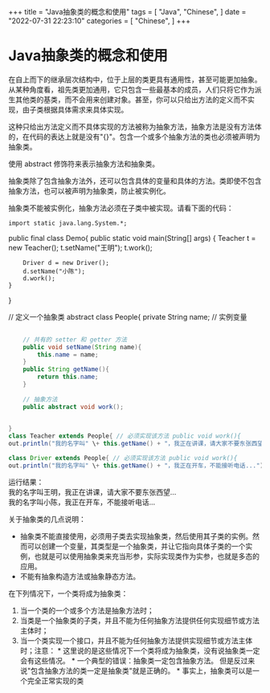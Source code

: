 
+++
title = "Java抽象类的概念和使用"
tags = [
"Java",
"Chinese",
]
date = "2022-07-31 22:23:10"
categories = [
"Chinese",
]
+++

# Java抽象类的概念和使用
    




在自上而下的继承层次结构中，位于上层的类更具有通用性，甚至可能更加抽象。从某种角度看，祖先类更加通用，它只包含一些最基本的成员，人们只将它作为派生其他类的基类，而不会用来创建对象。甚至，你可以只给出方法的定义而不实现，由子类根据具体需求来具体实现。<br>
    

  
这种只给出方法定义而不具体实现的方法被称为抽象方法，抽象方法是没有方法体的，在代码的表达上就是没有"{}"。包含一个或多个抽象方法的类也必须被声明为抽象类。  
  
使用 abstract 修饰符来表示抽象方法和抽象类。  
  
抽象类除了包含抽象方法外，还可以包含具体的变量和具体的方法。类即使不包含抽象方法，也可以被声明为抽象类，防止被实例化。  
  
抽象类不能被实例化，抽象方法必须在子类中被实现。请看下面的代码：

    
    
    import static java.lang.System.*;

public final class Demo{ public static void main(String[] args) { Teacher t =
new Teacher(); t.setName("王明"); t.work();

    
    
        Driver d = new Driver();
        d.setName("小陈");
        d.work();
    }
    

}

// 定义一个抽象类 abstract class People{ private String name; // 实例变量


```java
    
    // 共有的 setter 和 getter 方法
    public void setName(String name){
        this.name = name;
    }
    public String getName(){
        return this.name;
    }
    
    // 抽象方法
    public abstract void work();
    

}
class Teacher extends People{ // 必须实现该方法 public void work(){
out.println("我的名字叫" \+ this.getName() + "，我正在讲课，请大家不要东张西望..."); } }

class Driver extends People{ // 必须实现该方法 public void work(){
out.println("我的名字叫" \+ this.getName() + "，我正在开车，不能接听电话..."); } }
 ```
 运行结果：  
我的名字叫王明，我正在讲课，请大家不要东张西望...  
我的名字叫小陈，我正在开车，不能接听电话...  
  
关于抽象类的几点说明：

  * 抽象类不能直接使用，必须用子类去实现抽象类，然后使用其子类的实例。然而可以创建一个变量，其类型是一个抽象类，并让它指向具体子类的一个实例，也就是可以使用抽象类来充当形参，实际实现类作为实参，也就是多态的应用。
  * 不能有抽象构造方法或抽象静态方法。

  
  
在下列情况下，一个类将成为抽象类：

  1. 当一个类的一个或多个方法是抽象方法时；
  2. 当类是一个抽象类的子类，并且不能为任何抽象方法提供任何实现细节或方法主体时；
  3. 当一个类实现一个接口，并且不能为任何抽象方法提供实现细节或方法主体时；注意：
    * 这里说的是这些情况下一个类将成为抽象类，没有说抽象类一定会有这些情况。
    * 一个典型的错误：抽象类一定包含抽象方法。 但是反过来说"包含抽象方法的类一定是抽象类"就是正确的。
    * 事实上，抽象类可以是一个完全正常实现的类

